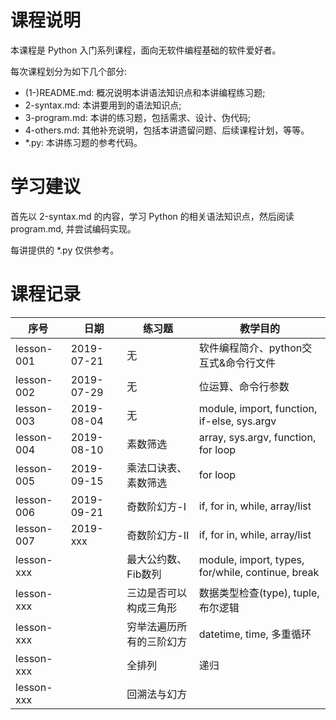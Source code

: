 # 课程说明

本课程是 Python 入门系列课程，面向无软件编程基础的软件爱好者。

每次课程划分为如下几个部分:

- (1-)README.md: 概况说明本讲语法知识点和本讲编程练习题;
- 2-syntax.md: 本讲要用到的语法知识点;
- 3-program.md: 本讲的练习题，包括需求、设计、伪代码;
- 4-others.md: 其他补充说明，包括本讲遗留问题、后续课程计划，等等。
- \*.py: 本讲练习题的参考代码。

# 学习建议

首先以 2-syntax.md 的内容，学习 Python 的相关语法知识点，然后阅读 program.md, 并尝试编码实现。

每讲提供的 \*.py 仅供参考。

# 课程记录

| 序号 |  日期   | 练习题 | 教学目的  |
| ---- | ----  | ----  | ---- |
| lesson-001 | 2019-07-21 | 无       | 软件编程简介、python交互式&命令行文件 |
| lesson-002 | 2019-07-29 | 无       | 位运算、命令行参数 |
| lesson-003 | 2019-08-04 | 无       | module, import, function, if-else, sys.argv |
| lesson-004 | 2019-08-10 | 素数筛选  | array, sys.argv, function, for loop|
| lesson-005 | 2019-09-15 | 乘法口诀表、素数筛选  | for loop|
| lesson-006 | 2019-09-21 | 奇数阶幻方-I | if, for in, while, array/list|
| lesson-007 | 2019-xxx | 奇数阶幻方-II | if, for in, while, array/list|
| lesson-xxx | | 最大公约数、Fib数列| module, import, types, for/while, continue, break|
| lesson-xxx | | 三边是否可以构成三角形 | 数据类型检查(type), tuple, 布尔逻辑 |
| lesson-xxx | | 穷举法遍历所有的三阶幻方 | datetime, time, 多重循环 |
| lesson-xxx | | 全排列 | 递归 |
| lesson-xxx | | 回溯法与幻方 | |
